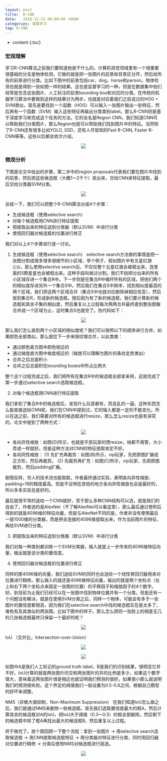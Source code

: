 ```yaml
---
layout: post
title:  R-CNN
date:   2018-12-13 00:00:00 +0800
categories: 深度学习
tag: R-CNN
---
```


* content
{:toc}


### 宏观理解

学习R-CNN算法之前我们要知道他是干什么的。计算机视觉领域里有一个很重要很基础的分支是物体检测，它做的就是把一张图片的前景和背景区分开，然后给所有的前景进行分类。比如下图中的前景包括car，dog，horse和person。物体检测也就是得到一张如图一样的结果。这也是监督学习的一种，但是在数据集中他们经常是包含这张图片、人工标注的前景bounding box和对应的分类。在传统的机器学习算法中要做到这样的结果分为两步，也就是对应着我们之前说过的HOG + SVM类似，首先是要找到一个函数（HOG）可以输入一张图片输出一些特征，然后再有一个函数（SVM）输入这些特征再输出分类类别label。那么R-CNN则是基于深度学习来完成这个任务的方法。它的全名是Region CNN，我们知道CNN可以帮助我们分类图片，那么Region也就可以帮助我们找到图片中的特征。当然除了R-CNN还有很多比如YOLO, SSD，还有人尽皆知的Fast R-CNN, Faster R-CNN等等。这些以后都会依次介绍。

<p align="center"> 
  <img src="/imgs/rcnn/1.png">
</p>

### 微观分析
下图是论文中给出的步骤，第二步中的region proposals代表我们要在图片中找到的前景，然后把这些候选框（大概1～2千个）抠出来，交给CNN来特征提取，最后交给分类器SVM分类。

<p align="center"> 
  <img src="/imgs/rcnn/2.jpeg">
</p>

总结一下，我们可以把整个R-CNN算法分成4个步骤：

- 生成候选框（使用selective search）
- 对每个候选框用CNN进行特征提取
- 把提取出来的特征送到分类器（默认SVM）中进行分类
- 使用回归器对候选框的位置进行修正

我们对以上4个步骤进行逐一讨论。

1. 生成候选框（使用selective search）
selective search方法做的事情是把一张图分割成很多很多很细节的小区域，举个例子，假如图片中有五星红旗🇨🇳，那么使用selective search后，不仅仅整个五星红旗会被框出来，连里面的5颗星星也会被框出来。这种手段叫做过分割。我们不妨把分出来的所有小区域存进一个集合R中。下一步则是在集合R中循环所有的区域，把他们两个的相似度存进另外一个集合S中。然后我们在集合S中排序，找到相似度最高的两个区域，我们把这两个区域合并（集合S中也就对应删除掉相应信息），然后放到集合R，形成新的候选框。随后因为有了新的候选框，我们要计算新的候选框和其余子集的相似度，然后重复以上过程每次两两合并最终直到整张图像合并成一个区域为止，这时集合S也就空了。伪代码如下：

<p align="center"> 
  <img src="/imgs/rcnn/3.jpeg">
</p>


那么我们怎么直到两个小区域的相似度呢？我们可以按照以下的顺序进行合并，如果颜色全部类似，那么就往下一步来按纹理合并，以此类推：

- 通过颜色直方图中颜色相近的
- 通过梯度直方图中梯度相近的（梯度可以理解为图片的条纹走势类似）
- 合并之后总面积小
- 合并之后总面积在bounding boxes中所占比例大

整个这个过程完成之后，我们把所有在集合R中的候选框全部拿来用，这就完成了第一步通过selective search选取候选框。

2. 对每个候选框用CNN进行特征提取

我们拿到了集合R中的候选框后，发现什么玩意都有，而且乱的一逼。这种东西怎么能直接送给CNN呢，我们在CNN中提到过，它的输入都是一定的不能变化。所以在送之前，我们需要对所有的候选框进行resize，那么怎么resize也是有讲究的，论文中提到了两种方式：

<p align="center"> 
  <img src="/imgs/rcnn/4.png">
</p>


- 各向异性缩放：如图(D)所示，也就是平民玩家的愣resize，啥都不用管，大小弄成一样就好。但是这种方法对CNN的特征提取肯定不好。
- 各向同性缩放：
(1) 先扩充再裁剪：如图(B)所示，vip玩家，先把原图扩展成正方形，然后再裁剪。
(2) 先裁剪再扩充：如图(C)所示，vip玩家，先把原图裁剪，然后padding扩展。

剧情反转，穷人的技术流也能取胜，作者最终通过实验，表明各向异性缩放、padding=16的精度最高。但是不证明在其他的地方各向异性缩放也会是最好的，所以多多实验总是好的。

最后就很平常的送给一个CNN就好，至于那么多种CNN结构可以选，就是我们的自由了。作者选的是AlexNet（不了解AlexNet可以看这里），那么最后通过卷积后得到的就是4096维的特征向量，但是与AlexNet不同的是，作者并没有使用最后一层1000维的分类器，而是把全连接的4096维提取出来，作为当前图片的特征，再给SVM进行分类。

 

3. 把提取出来的特征送到分类器（默认SVM）中进行分类

我们对每一种类别都训练一个SVM分类器，输入就是上一步传来的4096维特征向量，输出就是该分类的置信度。

 

4. 使用回归器对候选框的位置进行修正

同样的那4096维的向量，我们送给SVM的同时也会送给一个线性脊回归器用来对位置进行精修。那么输入的就还是4096维特征向量，输出的就是两个坐标点（左上和右下两个坐标点来固定一张图的位置）的平移因子和缩放因子的4个数字。
好。到目前为止我们已经可以在一张图中找到物体位置并有一个分类。但是还有一个问题没有解决，就是在使用SVM分类之后，同样一个物体，可能会有多于一张图片的置信度都很高，因为我们在selective search中找的候选框实在是太多了，难免有及其类似的两张图。比如下图中的样子。那么怎么把同一张脸上的相差无几的几张候选框最终只保留一个最好的呢？

 <p align="center"> 
  <img src="/imgs/rcnn/5.png">
</p>


IoU （交并比，Intersection-over-Union）
                   
 <p align="center"> 
  <img src="/imgs/rcnn/6.png">
</p>

 <p align="center"> 
  <img src="/imgs/rcnn/7.png">
</p>


如图中A是我们人工标记的ground truth label，B是我们的识别结果，很明显它并不好。IoU计算的就是两张图片的交和两张图片的并的比例是多少，如果这个数字很大，意味着这两张图片很是相近也就证明我们预测的很好。如果很小那么就说明我们的预测很失败。这个界定的阈值我们一般设置为0.5-0.8之间，根据自己模型的好坏来调整。

NMS（非极大值抑制，Non-Maximum Suppression）
在我们知道IoU怎么做之后，我们就通过NMS来删除一些候选框。首先我们选取置信度最大的框A，然后计算其余的候选框对A的IoU，把IoU大于阈值（0.3～0.5）的框全部删除。然后剩下的候选框中除了框A再找出最大的候选框B，然后重复以上过程。

终于做完了。放个图回顾一下整个流程：拿到一张图片 -> 用selective search选取候选框 -> 用CNN提取候选框特征 -> 用分类器对特征进行分类，同时用回归器对位置进行精修 -> 分类后使用NMS对候选框进行挑选。

 <p align="center"> 
  <img src="/imgs/rcnn/8.png">
</p>
